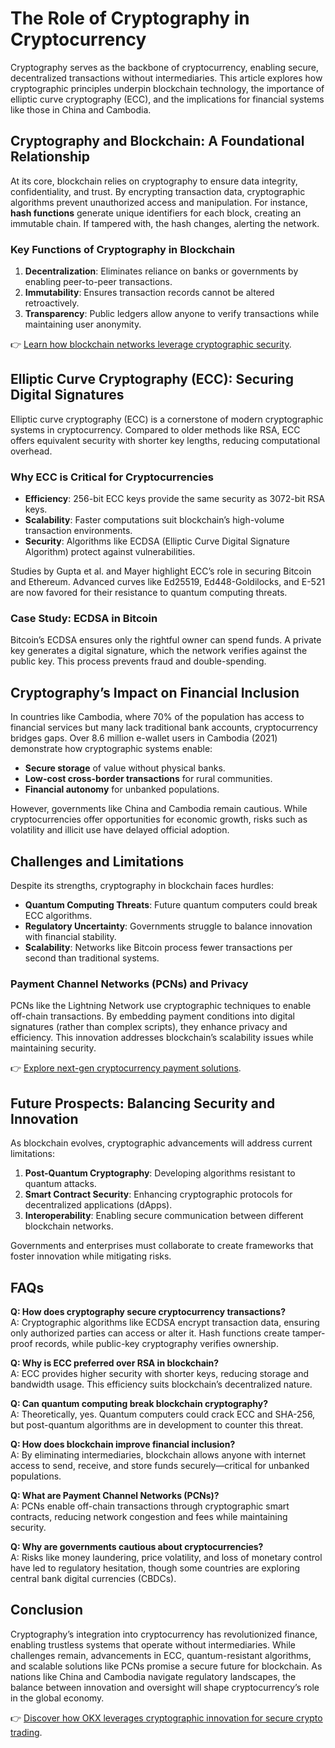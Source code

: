 # The Role of Cryptography in Cryptocurrency  

Cryptography serves as the backbone of cryptocurrency, enabling secure, decentralized transactions without intermediaries. This article explores how cryptographic principles underpin blockchain technology, the importance of elliptic curve cryptography (ECC), and the implications for financial systems like those in China and Cambodia.  

## Cryptography and Blockchain: A Foundational Relationship  

At its core, blockchain relies on cryptography to ensure data integrity, confidentiality, and trust. By encrypting transaction data, cryptographic algorithms prevent unauthorized access and manipulation. For instance, **hash functions** generate unique identifiers for each block, creating an immutable chain. If tampered with, the hash changes, alerting the network.  

### Key Functions of Cryptography in Blockchain  
1. **Decentralization**: Eliminates reliance on banks or governments by enabling peer-to-peer transactions.  
2. **Immutability**: Ensures transaction records cannot be altered retroactively.  
3. **Transparency**: Public ledgers allow anyone to verify transactions while maintaining user anonymity.  

👉 [Learn how blockchain networks leverage cryptographic security](https://bit.ly/okx-bonus).  

## Elliptic Curve Cryptography (ECC): Securing Digital Signatures  

Elliptic curve cryptography (ECC) is a cornerstone of modern cryptographic systems in cryptocurrency. Compared to older methods like RSA, ECC offers equivalent security with shorter key lengths, reducing computational overhead.  

### Why ECC is Critical for Cryptocurrencies  
- **Efficiency**: 256-bit ECC keys provide the same security as 3072-bit RSA keys.  
- **Scalability**: Faster computations suit blockchain’s high-volume transaction environments.  
- **Security**: Algorithms like ECDSA (Elliptic Curve Digital Signature Algorithm) protect against vulnerabilities.  

Studies by Gupta et al. and Mayer highlight ECC’s role in securing Bitcoin and Ethereum. Advanced curves like Ed25519, Ed448-Goldilocks, and E-521 are now favored for their resistance to quantum computing threats.  

### Case Study: ECDSA in Bitcoin  
Bitcoin’s ECDSA ensures only the rightful owner can spend funds. A private key generates a digital signature, which the network verifies against the public key. This process prevents fraud and double-spending.  

## Cryptography’s Impact on Financial Inclusion  

In countries like Cambodia, where 70% of the population has access to financial services but many lack traditional bank accounts, cryptocurrency bridges gaps. Over 8.6 million e-wallet users in Cambodia (2021) demonstrate how cryptographic systems enable:  
- **Secure storage** of value without physical banks.  
- **Low-cost cross-border transactions** for rural communities.  
- **Financial autonomy** for unbanked populations.  

However, governments like China and Cambodia remain cautious. While cryptocurrencies offer opportunities for economic growth, risks such as volatility and illicit use have delayed official adoption.  

## Challenges and Limitations  

Despite its strengths, cryptography in blockchain faces hurdles:  
- **Quantum Computing Threats**: Future quantum computers could break ECC algorithms.  
- **Regulatory Uncertainty**: Governments struggle to balance innovation with financial stability.  
- **Scalability**: Networks like Bitcoin process fewer transactions per second than traditional systems.  

### Payment Channel Networks (PCNs) and Privacy  

PCNs like the Lightning Network use cryptographic techniques to enable off-chain transactions. By embedding payment conditions into digital signatures (rather than complex scripts), they enhance privacy and efficiency. This innovation addresses blockchain’s scalability issues while maintaining security.  

👉 [Explore next-gen cryptocurrency payment solutions](https://bit.ly/okx-bonus).  

## Future Prospects: Balancing Security and Innovation  

As blockchain evolves, cryptographic advancements will address current limitations:  
1. **Post-Quantum Cryptography**: Developing algorithms resistant to quantum attacks.  
2. **Smart Contract Security**: Enhancing cryptographic protocols for decentralized applications (dApps).  
3. **Interoperability**: Enabling secure communication between different blockchain networks.  

Governments and enterprises must collaborate to create frameworks that foster innovation while mitigating risks.  

## FAQs  

**Q: How does cryptography secure cryptocurrency transactions?**  
A: Cryptographic algorithms like ECDSA encrypt transaction data, ensuring only authorized parties can access or alter it. Hash functions create tamper-proof records, while public-key cryptography verifies ownership.  

**Q: Why is ECC preferred over RSA in blockchain?**  
A: ECC provides higher security with shorter keys, reducing storage and bandwidth usage. This efficiency suits blockchain’s decentralized nature.  

**Q: Can quantum computing break blockchain cryptography?**  
A: Theoretically, yes. Quantum computers could crack ECC and SHA-256, but post-quantum algorithms are in development to counter this threat.  

**Q: How does blockchain improve financial inclusion?**  
A: By eliminating intermediaries, blockchain allows anyone with internet access to send, receive, and store funds securely—critical for unbanked populations.  

**Q: What are Payment Channel Networks (PCNs)?**  
A: PCNs enable off-chain transactions through cryptographic smart contracts, reducing network congestion and fees while maintaining security.  

**Q: Why are governments cautious about cryptocurrencies?**  
A: Risks like money laundering, price volatility, and loss of monetary control have led to regulatory hesitation, though some countries are exploring central bank digital currencies (CBDCs).  

## Conclusion  

Cryptography’s integration into cryptocurrency has revolutionized finance, enabling trustless systems that operate without intermediaries. While challenges remain, advancements in ECC, quantum-resistant algorithms, and scalable solutions like PCNs promise a secure future for blockchain. As nations like China and Cambodia navigate regulatory landscapes, the balance between innovation and oversight will shape cryptocurrency’s role in the global economy.  

👉 [Discover how OKX leverages cryptographic innovation for secure crypto trading](https://bit.ly/okx-bonus).